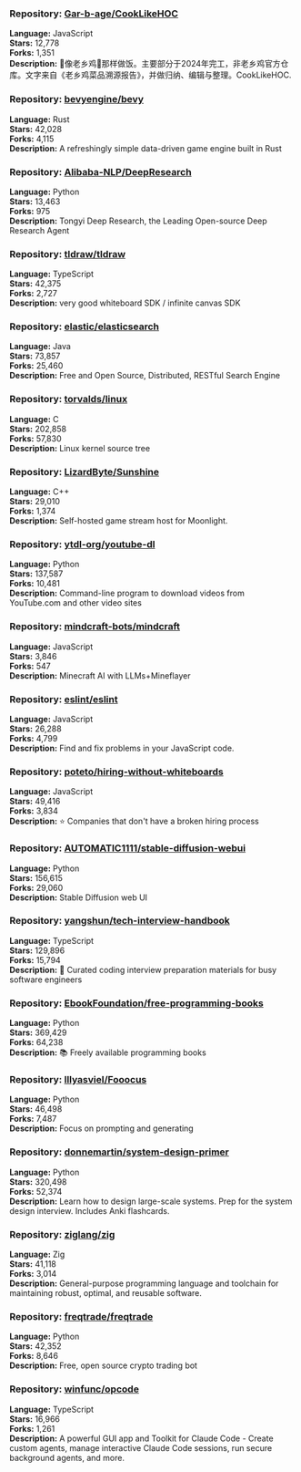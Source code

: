 ### **Repository:** [Gar-b-age/CookLikeHOC](https://github.com/Gar-b-age/CookLikeHOC)

**Language:** JavaScript  
**Stars:** 12,778  
**Forks:** 1,351  
**Description:** 🥢像老乡鸡🐔那样做饭。主要部分于2024年完工，非老乡鸡官方仓库。文字来自《老乡鸡菜品溯源报告》，并做归纳、编辑与整理。CookLikeHOC.

### **Repository:** [bevyengine/bevy](https://github.com/bevyengine/bevy)

**Language:** Rust  
**Stars:** 42,028  
**Forks:** 4,115  
**Description:** A refreshingly simple data-driven game engine built in Rust

### **Repository:** [Alibaba-NLP/DeepResearch](https://github.com/Alibaba-NLP/DeepResearch)

**Language:** Python  
**Stars:** 13,463  
**Forks:** 975  
**Description:** Tongyi Deep Research, the Leading Open-source Deep Research Agent

### **Repository:** [tldraw/tldraw](https://github.com/tldraw/tldraw)

**Language:** TypeScript  
**Stars:** 42,375  
**Forks:** 2,727  
**Description:** very good whiteboard SDK / infinite canvas SDK

### **Repository:** [elastic/elasticsearch](https://github.com/elastic/elasticsearch)

**Language:** Java  
**Stars:** 73,857  
**Forks:** 25,460  
**Description:** Free and Open Source, Distributed, RESTful Search Engine

### **Repository:** [torvalds/linux](https://github.com/torvalds/linux)

**Language:** C  
**Stars:** 202,858  
**Forks:** 57,830  
**Description:** Linux kernel source tree

### **Repository:** [LizardByte/Sunshine](https://github.com/LizardByte/Sunshine)

**Language:** C++  
**Stars:** 29,010  
**Forks:** 1,374  
**Description:** Self-hosted game stream host for Moonlight.

### **Repository:** [ytdl-org/youtube-dl](https://github.com/ytdl-org/youtube-dl)

**Language:** Python  
**Stars:** 137,587  
**Forks:** 10,481  
**Description:** Command-line program to download videos from YouTube.com and other video sites

### **Repository:** [mindcraft-bots/mindcraft](https://github.com/mindcraft-bots/mindcraft)

**Language:** JavaScript  
**Stars:** 3,846  
**Forks:** 547  
**Description:** Minecraft AI with LLMs+Mineflayer

### **Repository:** [eslint/eslint](https://github.com/eslint/eslint)

**Language:** JavaScript  
**Stars:** 26,288  
**Forks:** 4,799  
**Description:** Find and fix problems in your JavaScript code.

### **Repository:** [poteto/hiring-without-whiteboards](https://github.com/poteto/hiring-without-whiteboards)

**Language:** JavaScript  
**Stars:** 49,416  
**Forks:** 3,834  
**Description:** ⭐️ Companies that don't have a broken hiring process

### **Repository:** [AUTOMATIC1111/stable-diffusion-webui](https://github.com/AUTOMATIC1111/stable-diffusion-webui)

**Language:** Python  
**Stars:** 156,615  
**Forks:** 29,060  
**Description:** Stable Diffusion web UI

### **Repository:** [yangshun/tech-interview-handbook](https://github.com/yangshun/tech-interview-handbook)

**Language:** TypeScript  
**Stars:** 129,896  
**Forks:** 15,794  
**Description:** 💯 Curated coding interview preparation materials for busy software engineers

### **Repository:** [EbookFoundation/free-programming-books](https://github.com/EbookFoundation/free-programming-books)

**Language:** Python  
**Stars:** 369,429  
**Forks:** 64,238  
**Description:** 📚 Freely available programming books

### **Repository:** [lllyasviel/Fooocus](https://github.com/lllyasviel/Fooocus)

**Language:** Python  
**Stars:** 46,498  
**Forks:** 7,487  
**Description:** Focus on prompting and generating

### **Repository:** [donnemartin/system-design-primer](https://github.com/donnemartin/system-design-primer)

**Language:** Python  
**Stars:** 320,498  
**Forks:** 52,374  
**Description:** Learn how to design large-scale systems. Prep for the system design interview. Includes Anki flashcards.

### **Repository:** [ziglang/zig](https://github.com/ziglang/zig)

**Language:** Zig  
**Stars:** 41,118  
**Forks:** 3,014  
**Description:** General-purpose programming language and toolchain for maintaining robust, optimal, and reusable software.

### **Repository:** [freqtrade/freqtrade](https://github.com/freqtrade/freqtrade)

**Language:** Python  
**Stars:** 42,352  
**Forks:** 8,646  
**Description:** Free, open source crypto trading bot

### **Repository:** [winfunc/opcode](https://github.com/winfunc/opcode)

**Language:** TypeScript  
**Stars:** 16,966  
**Forks:** 1,261  
**Description:** A powerful GUI app and Toolkit for Claude Code - Create custom agents, manage interactive Claude Code sessions, run secure background agents, and more.

